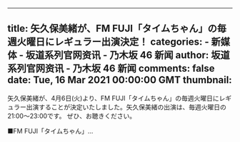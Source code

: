 
---
title: 矢久保美緒が、FM FUJI「タイムちゃん」の毎週火曜日にレギュラー出演決定！
categories: 
    - 新媒体
    - 坂道系列官网资讯 - 乃木坂 46 新闻
author: 坂道系列官网资讯 - 乃木坂 46 新闻
comments: false
date: Tue, 16 Mar 2021 00:00:00 GMT
thumbnail: 
---

<div>   
矢久保美緒が、4月6日(火)より、FM FUJI「タイムちゃん」の毎週火曜日にレギュラー出演することが決定いたしました。矢久保美緒の出演は、毎週火曜日の21:00～23:00です。
ぜひ、お聴きください。

■FM FUJI「タイムちゃん」...
  
</div>
            